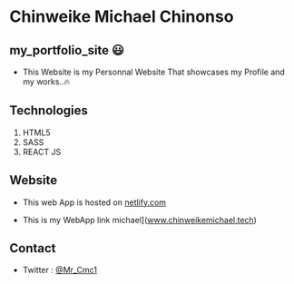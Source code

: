 # Chinweike Michael Chinonso

## my_portfolio_site 😃

- This Website is my Personnal Website That showcases my Profile and my works..🔥

## Technologies

1. HTML5
2. SASS
3. REACT JS

## Website

- This web App is hosted on [netlify.com](netlify.com)

- This is my WebApp link michael](www.chinweikemichael.tech)

## Contact

- Twitter : [@Mr_Cmc1](https://twitter.com/Mr_Cmc1?s=08)

